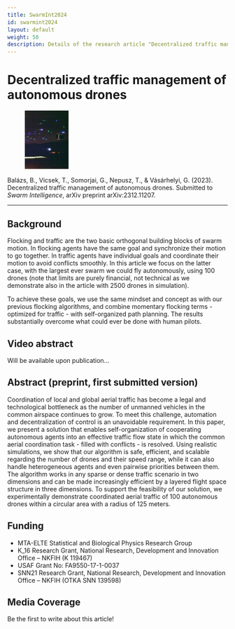 ```yaml
---
title: SwarmInt2024
id: swarmint2024
layout: default
weight: 50
description: Details of the research article "Decentralized traffic management of autonomous drones", Submitted to _Swarm Intelligence_
---
```


# Decentralized traffic management of autonomous drones

<figure class="float-left">
<img src="assets/img/swarmint2024.jpg" alt="SwarmInt2024" width="100" />
</figure>

Balázs, B., Vicsek, T., Somorjai, G., Nepusz, T., & Vásárhelyi, G. (2023). Decentralized traffic management of autonomous drones. Submitted to _Swarm Intelligence_, arXiv preprint arXiv:2312.11207.

---


## Background

Flocking and traffic are the two basic orthogonal building blocks of swarm motion. In flocking agents have the same goal and synchronize their motion to go together. In traffic agents have individual goals and coordinate their motion to avoid conflicts smoothly. In this article we focus on the latter case, with the largest ever swarm we could fly autonomously, using 100 drones (note that limits are purely financial, not technical as we demonstrate also in the article with 2500 drones in simulation).

To achieve these goals, we use the same mindset and concept as with our previous flocking algorithms, and combine momentary flocking terms - optimized for traffic - with self-organized path planning. The results substantially overcome what could ever be done with human pilots.


## Video abstract

Will be available upon publication...


## Abstract (preprint, first submitted version)

Coordination of local and global aerial traffic has become a legal and technological bottleneck as the number of unmanned vehicles in the common airspace continues to grow. To meet this challenge, automation and decentralization of control is an unavoidable requirement. In this paper, we present a solution that enables self-organization of cooperating autonomous agents into an effective traffic flow state in which the common aerial coordination task - filled with conflicts - is resolved. Using realistic simulations, we show that our algorithm is safe, efficient, and scalable regarding the number of drones and their speed range, while it can also handle heterogeneous agents and even pairwise priorities between them. The algorithm works in any sparse or dense traffic scenario in two dimensions and can be made increasingly efficient by a layered flight space structure in three dimensions. To support the feasibility of our solution, we experimentally demonstrate coordinated aerial traffic of 100 autonomous drones within a circular area with a radius of 125 meters.


## Funding

* MTA-ELTE Statistical and Biological Physics Research Group
* K\_16 Research Grant, National Research, Development and Innovation Office – NKFIH (K 119467)
* USAF Grant No: FA9550-17-1-0037
* SNN21 Research Grant, National Research, Development and Innovation Office – NKFIH (OTKA SNN 139598)


## Media Coverage

Be the first to write about this article!